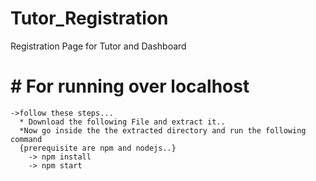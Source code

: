 # Tutor_Registration
Registration Page for Tutor and Dashboard


# # For running over localhost
    ->follow these steps...
      * Download the following File and extract it..
      *Now go inside the the extracted directory and run the following command
      {prerequisite are npm and nodejs..} 
        -> npm install
        -> npm start
        

